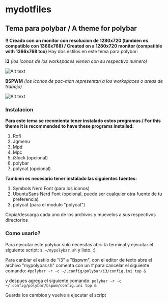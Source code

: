 # mydotfiles
## Tema para polybar / A theme for polybar

**!! Creado con un monitor con resolucion de 1280x720 (tambien es compatible con 1366x768) / Created on a 1280x720 monitor (compatible with 1366x768 too)**
Hay dos estilos en este tema para polybar:

**i3** *(los iconos de los workspaces vienen con su respectivo numero)*

![Alt text](https://scontent.fmex30-1.fna.fbcdn.net/v/t39.30808-6/529122814_24454971790789465_2360246144784930007_n.jpg?_nc_cat=102&ccb=1-7&_nc_sid=aa7b47&_nc_ohc=_PEOeKQAiJsQ7kNvwHbUgEd&_nc_oc=AdkU7LpnW9tYVC18J7l4Gx5dmthBG_L9IjjNWQ6tVX6Zuu5hiKzEwte1kqnXboUBpj8&_nc_zt=23&_nc_ht=scontent.fmex30-1.fna&_nc_gid=HE1JQamkZgvH0821wKgLhw&oh=00_AfWb3Vv4_tSh6FhHMSLXjeWxd7VgO1CWvdMcU3tUirbQvw&oe=68B11E7D "Screenshot 1")

**BSPWM** *(los iconos de pac-man representan a los workspaces o areas de trabajo)*

![Alt text](https://scontent.fmex30-1.fna.fbcdn.net/v/t39.30808-6/519160558_24287406797545966_2415611709894406183_n.jpg?_nc_cat=110&ccb=1-7&_nc_sid=aa7b47&_nc_ohc=BhmuOWNYZ-EQ7kNvwFCZCtp&_nc_oc=AdlLKu1MCncLt7t43DxYnCi_RZ0d8YPKD1mQRrFeX2kY4N4cG3pcppjOuOiKoushUcM&_nc_zt=23&_nc_ht=scontent.fmex30-1.fna&_nc_gid=LnpzEH05ni6n9kWrWLqjyg&oh=00_AfXrmwpfVrnuRrI-xLy7cVk_-5BFAfDw-hyEY2Bh6d0f6Q&oe=68B348BA)

### Instalacion

**Para este tema se recomienta tener instalado estos programas / For this theme it is recommended to have these programs installed:**

1. Rofi
2. Jgmenu
3. Mpd
4. Mpc
5. i3lock (opcional)
6. polybar
7. polycat (opcional)

**Tambien es necesario tener instalado las siguientes fuentes:**
1. Symbols Nerd Font (para los iconos)
2. UbuntuSans Nerd Font (opcional, puede ser cualquier otra fuente de tu preferencia)
3. polycat (para el modulo "polycat")

Copia/descarga cada uno de los archivos y muevelos a sus respectivos directorios

### Como usarlo?

Para ejecutar este polybar solo necesitas abrir la terminal y ejecutar el siguiente script: `$ ~/mypolybar.sh` y listo. :)

Para canbiar el estilo de "i3" a "Bspwm", con el editor de texto abre el archivo "mypolybar.sh" comenta con un # para cancelar el siguiente comando:
`#polybar -r -c ~/.config/polybar/i3/config.ini top &`

y despues agrega el siguiente comando:
`polybar -r -c ~/.config/polybar/bspwm/config.ini top &`

Guarda los cambios y vuelve a ejecutar el script

